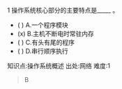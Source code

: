 1
操作系统核心部分的主要特点是_____ 。
- ( ) A.一个程序模块
- (x) B.主机不断电时常驻内存
- ( ) C.有头有尾的程序
- ( ) D.串行顺序执行

知识点:操作系统概述
出处:网络
难度:1
> B
